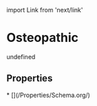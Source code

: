 import Link from 'next/link'
# Osteopathic

undefined

## Properties

<Grid>
* [](/Properties/Schema.org/)

</Grid>

